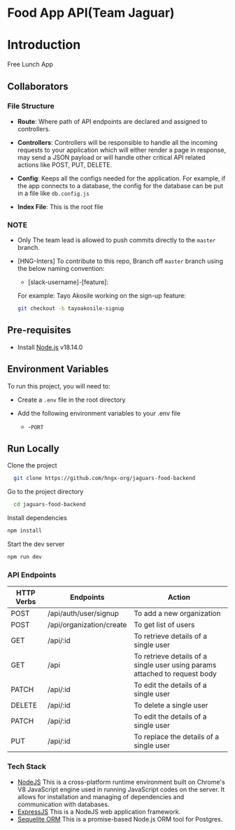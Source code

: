 # Food App API(Team Jaguar)

# Introduction

Free Lunch App


## Collaborators

### File Structure

- **Route**:  Where path of API endpoints are declared and assigned to controllers. 

- **Controllers**: Controllers will be responsible to handle all the incoming requests to your application which will either render a page in response, may send a JSON payload or will handle other critical API related actions like POST, PUT, DELETE. 

- **Config**: Keeps all the configs needed for the application. For example, if the app connects to a database, the config for the database can be put in a file like `db.config.js`

- **Index File**: This is the root file
### NOTE
- Only The team lead is allowed to push commits directly to the `master` branch.

- [HNG-Inters] To contribute to this repo, Branch off  `master` branch using the below naming convention:

    * [slack-username]-[feature]: 
    
    For example:
    Tayo Akosile working on the sign-up feature:


    ```bash
    git checkout -b tayoakosile-signup
    ```

## Pre-requisites
- Install [Node.js](https://nodejs.org/en/) v18.14.0

## Environment Variables  

To run this project, you will need to:
- Create a `.env` file in the root directory

- Add the following environment variables to your .env file  

    * -`PORT`   
## Run Locally

Clone the project

```bash
  git clone https://github.com/hngx-org/jaguars-food-backend
```

Go to the project directory

```bash
  cd jaguars-food-backend
```

Install dependencies

```bash
npm install
```

Start the dev server

```bash
npm run dev
```




 ### API Endpoints

| HTTP Verbs | Endpoints | Action                                  |
| ---------- | --------- | --------------------------------------- |
| POST       | /api/auth/user/signup      | To add a new organization|
| POST        | /api/organization/create        | To get list of users                    |
| GET        | /api/:id  | To retrieve details of a single user    |
| GET        | /api     | To retrieve details of a single user using params attached to request body    |
| PATCH      | /api/:id  | To edit the details of a single user    |
| DELETE     | /api/:id  | To delete a single user                 |
| PATCH      | /api/:id  | To edit the details of a single user    |
| PUT        | /api/:id  | To replace the details of a single user |



### Tech Stack



- [NodeJS](https://nodejs.org/) This is a cross-platform runtime environment built on Chrome's V8 JavaScript engine used in running JavaScript codes on the server. It allows for installation and managing of dependencies and communication with databases.
- [ExpressJS](https://www.expresjs.org/) This is a NodeJS web application framework.
- [Sequelite ORM](https://sequelize.org) This is a promise-based Node.js ORM tool for Postgres.
